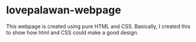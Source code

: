 # lovepalawan-webpage

This webpage is created using pure HTML and CSS. Basically, I created this to show how html and CSS could make a good design.
